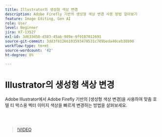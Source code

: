 ```yaml
---
title: Illustrator의 생성형 색상 변경
description: Adobe Firefly 기반의 생성형 색상 변경 사용 방법 알아보기
feature: Image Editing, Gen AI
role: User
level: Beginner
jira: KT-13527
exl-id: 3d633d50-d383-45ab-989e-9f9187012691
source-git-commit: 3dd3f81266103593478531c789beda40ceb38b90
workflow-type: tm+mt
source-wordcount: '42'
ht-degree: 0%

---
```


# Illustrator의 생성형 색상 변경

Adobe Illustrator에서 Adobe Firefly 기반의 [생성형 색상 변경]을 사용하여 맞춤 호텔 티 박스용 벡터 이미지 색상을 빠르게 변경하는 방법을 살펴보세요.

<br> 

>[!VIDEO](https://video.tv.adobe.com/v/3442074?quality=12&learn=on&hidetitle=true&captions=kor)
